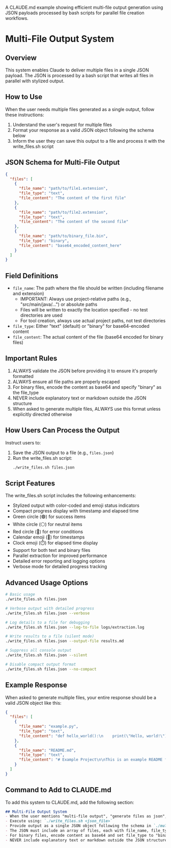 A CLAUDE.md example showing efficient multi-file output generation using JSON payloads processed by bash scripts for parallel file creation workflows.

# Multi-File Output System

## Overview
This system enables Claude to deliver multiple files in a single JSON payload. The JSON is processed by a bash script that writes all files in parallel with stylized output.

## How to Use
When the user needs multiple files generated as a single output, follow these instructions:

1. Understand the user's request for multiple files
2. Format your response as a valid JSON object following the schema below
3. Inform the user they can save this output to a file and process it with the write_files.sh script

## JSON Schema for Multi-File Output

```json
{
  "files": [
    {
      "file_name": "path/to/file1.extension",
      "file_type": "text",
      "file_content": "The content of the first file"
    },
    {
      "file_name": "path/to/file2.extension",
      "file_type": "text",
      "file_content": "The content of the second file"
    },
    {
      "file_name": "path/to/binary_file.bin",
      "file_type": "binary",
      "file_content": "base64_encoded_content_here"
    }
  ]
}
```

## Field Definitions
- `file_name`: The path where the file should be written (including filename and extension)
  - IMPORTANT: Always use project-relative paths (e.g., "src/main/java/...") or absolute paths
  - Files will be written to exactly the location specified - no test directories are used
  - For tool creation, always use actual project paths, not test directories
- `file_type`: Either "text" (default) or "binary" for base64-encoded content
- `file_content`: The actual content of the file (base64 encoded for binary files)

## Important Rules
1. ALWAYS validate the JSON before providing it to ensure it's properly formatted
2. ALWAYS ensure all file paths are properly escaped
3. For binary files, encode the content as base64 and specify "binary" as the file_type
4. NEVER include explanatory text or markdown outside the JSON structure
5. When asked to generate multiple files, ALWAYS use this format unless explicitly directed otherwise

## How Users Can Process the Output
Instruct users to:
1. Save the JSON output to a file (e.g., `files.json`)
2. Run the write_files.sh script:
   ```bash
   ./write_files.sh files.json
   ```

## Script Features
The write_files.sh script includes the following enhancements:
- Stylized output with color-coded and emoji status indicators
- Compact progress display with timestamp and elapsed time
- Green circle (🟢) for success items  
- White circle (⚪) for neutral items
- Red circle (🔴) for error conditions
- Calendar emoji (📅) for timestamps
- Clock emoji (⏱️) for elapsed time display
- Support for both text and binary files
- Parallel extraction for improved performance
- Detailed error reporting and logging options
- Verbose mode for detailed progress tracking

## Advanced Usage Options
```bash
# Basic usage
./write_files.sh files.json

# Verbose output with detailed progress
./write_files.sh files.json --verbose

# Log details to a file for debugging
./write_files.sh files.json --log-to-file logs/extraction.log

# Write results to a file (silent mode)
./write_files.sh files.json --output-file results.md

# Suppress all console output
./write_files.sh files.json --silent

# Disable compact output format
./write_files.sh files.json --no-compact
```

## Example Response
When asked to generate multiple files, your entire response should be a valid JSON object like this:

```json
{
  "files": [
    {
      "file_name": "example.py",
      "file_type": "text",
      "file_content": "def hello_world():\n    print(\"Hello, world!\")\n\nif __name__ == \"__main__\":\n    hello_world()"
    },
    {
      "file_name": "README.md",
      "file_type": "text",
      "file_content": "# Example Project\n\nThis is an example README file."
    }
  ]
}
```

## Command to Add to CLAUDE.md
To add this system to CLAUDE.md, add the following section:

```markdown
## Multi-File Output System
- When the user mentions "multi-file output", "generate files as json", or similar requests for bundled file generation, use the multi-file output system
- Execute using: `./write_files.sh <json_file>`
- Provide output as a single JSON object following the schema in `./multi_file_instructions.md`
- The JSON must include an array of files, each with file_name, file_type, and file_content fields
- For binary files, encode content as base64 and set file_type to "binary"
- NEVER include explanatory text or markdown outside the JSON structure
```